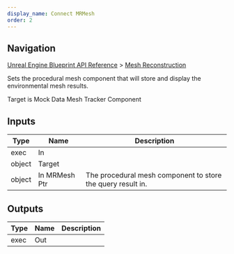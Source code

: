 ```yaml
---
display_name: Connect MRMesh
order: 2
---
```

## Navigation

[Unreal Engine Blueprint API Reference](https://dev.epicgames.com/documentation/en-us/unreal-engine/BlueprintAPI) > [Mesh Reconstruction](https://dev.epicgames.com/documentation/en-us/unreal-engine/BlueprintAPI/MeshReconstruction)

Sets the procedural mesh component that will store and display the environmental mesh results.

Target is Mock Data Mesh Tracker Component

## Inputs

| Type | Name | Description |
| --- | --- | --- |
| exec | In |  |
| object | Target |  |
| object | In MRMesh Ptr | The procedural mesh component to store the query result in. |

## Outputs

| Type | Name | Description |
| --- | --- | --- |
| exec | Out |  |
